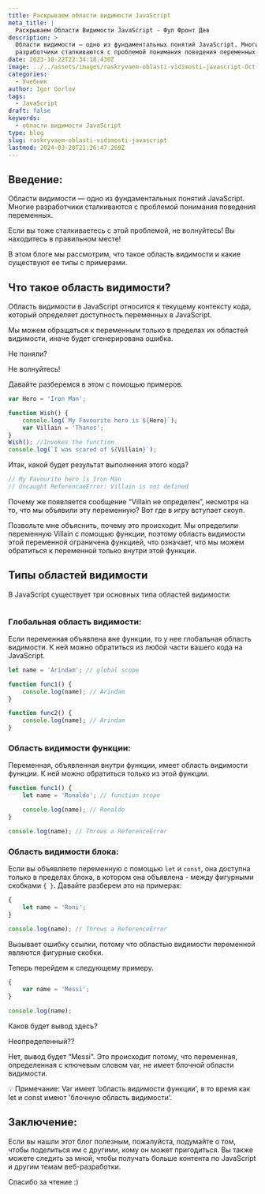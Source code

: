 ```yaml
---
title: Раскрываем области видимости JavaScript
meta_title: |
  Раскрываем Области Видимости JavaScript - Фул Фронт Дев
description: >
  Области видимости — одно из фундаментальных понятий JavaScript. Многие
  разработчики сталкиваются с проблемой понимания поведения переменных.
date: 2023-10-22T22:34:18.430Z
image: ../../assets/images/raskryvaem-oblasti-vidimosti-javascript-Oct-23-2023.avif
categories:
  - Учебник
author: Igor Gorlov
tags:
  - JavaScript
draft: false
keywords:
  - области видимости JavaScript
type: blog
slug: raskryvaem-oblasti-vidimosti-javascript
lastmod: 2024-03-20T21:26:47.269Z
---
```


<h2 class="wp-block-heading" id="введение">Введение:</h2>

Области видимости — одно из фундаментальных понятий JavaScript. Многие разработчики сталкиваются с проблемой понимания поведения переменных.

Если вы тоже сталкиваетесь с этой проблемой, не волнуйтесь! Вы находитесь в правильном месте!

В этом блоге мы рассмотрим, что такое область видимости и какие существуют ее типы с примерами.

<h2 class="wp-block-heading" id="что-такое-область-видимости">Что такое область видимости?</h2>

Область видимости в JavaScript относится к текущему контексту кода, который определяет доступность переменных в JavaScript.

Мы можем обращаться к переменным только в пределах их областей видимости, иначе будет сгенерирована ошибка.

Не поняли?

Не волнуйтесь!

Давайте разберемся в этом с помощью примеров.

```javascript
var Hero = 'Iron Man';

function Wish() {
	console.log(`My Favourite hero is ${Hero}`);
	var Villain = 'Thanos';
}
Wish(); //Invokes the function
console.log(`I was scared of ${Villain}`);
```

Итак, какой будет результат выполнения этого кода?

```javascript
// My Favourite hero is Iron Man
// Uncaught ReferencaeError: Villain is not defined
```

Почему же появляется сообщение “Villain не определен”, несмотря на то, что мы объявили эту переменную? Вот где в игру вступает скоуп.

Позвольте мне объяснить, почему это происходит. Мы определили переменную Villain с помощью функции, поэтому область видимости этой переменной ограничена функцией, что означает, что мы можем обратиться к переменной только внутри этой функции.

<h2 class="wp-block-heading" id="типы-областей-видимости">Типы областей видимости</h2>

В JavaScript существует три основных типа областей видимости:

<!-- wp:image -->
<figure class="wp-block-image"><img src="https://res.cloudinary.com/practicaldev/image/fetch/s--gftg_j75--/c_limit%2Cf_auto%2Cfl_progressive%2Cq_auto%2Cw_800/https://cdn.hashnode.com/res/hashnode/image/upload/v1690267524457/e56d6bff-1ae7-4eb3-9982-0307b36f8871.png" alt=""/></figure>
<!-- /wp:image -->

<!-- wp:heading {"level":3} -->
<h3 class="wp-block-heading" id="глобальная-область-видимости">Глобальная область видимости:</h3>

Если переменная объявлена вне функции, то у нее глобальная область видимости. К ней можно обратиться из любой части вашего кода на JavaScript.

```javascript
let name = 'Arindam'; // global scope

function func1() {
	console.log(name); // Arindam
}

function func2() {
	console.log(name); // Arindam
}
```

<!-- wp:heading {"level":3} -->
<h3 class="wp-block-heading" id="область-видимости-функции">Область видимости функции:</h3>

Переменная, объявленная внутри функции, имеет область видимости функции. К ней можно обратиться только из этой функции.

```javascript
function func1() {
	let name = 'Ronaldo'; // function scope

	console.log(name); // Ronaldo
}

console.log(name); // Throws a ReferenceError
```

<!-- wp:heading {"level":3} -->
<h3 class="wp-block-heading" id="область-видимости-блока">Область видимости блока:</h3>

Если вы объявляете переменную с помощью <code>let</code> и <code>const</code>, она доступна только в пределах блока, в котором она объявлена - между фигурными скобками <code>{ }</code>. Давайте разберем это на примерах:

```javascript
{
	let name = 'Roni';
}

console.log(name); // Throws a ReferenceError
```

Вызывает ошибку ссылки, потому что областью видимости переменной являются фигурные скобки.

Теперь перейдем к следующему примеру.

```javascript
{
	var name = 'Messi';
}

console.log(name);
```

Каков будет вывод здесь?

Неопределенный??

Нет, вывод будет “Messi”. Это происходит потому, что переменная, определенная с ключевым словом var, не имеет блочной области видимости.

💡 Примечание: Var имеет ’область видимости функции', в то время как let и const имеют 'блочную область видимости'.

<h2 class="wp-block-heading" id="заключение">Заключение:</h2>

Если вы нашли этот блог полезным, пожалуйста, подумайте о том, чтобы поделиться им с другими, кому он может пригодиться. Вы также можете следить за мной, чтобы получать больше контента по JavaScript и другим темам веб-разработки.

Спасибо за чтение :)

<!-- wp:image -->
<figure class="wp-block-image"><img src="https://res.cloudinary.com/practicaldev/image/fetch/s--vb0Mcjx_--/c_limit%2Cf_auto%2Cfl_progressive%2Cq_auto%2Cw_800/https://cdn.hashnode.com/res/hashnode/image/upload/v1690284520449/09bb9835-905d-42c6-995c-5078ee2fed46.png" alt=""/></figure>
<!-- /wp:image -->
